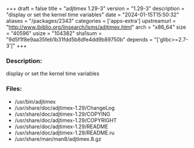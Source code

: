 +++
draft = false
title = "adjtimex 1.29-3"
version = "1.29-3"
description = "display or set the kernel time variables"
date = "2024-01-15T15:50:32"
aliases = "/packages/2343"
categories = ['apps-extra']
upstreamurl = "http://www.ibiblio.org/linsearch/lsms/adjtimex.html"
arch = "x86_64"
size = "40596"
usize = "104382"
sha1sum = "9d5f1f8e9aa35feb1b31fdd5b8dfe4dd9b89750b"
depends = "['glibc>=2.7-3']"
+++
### Description: 
display or set the kernel time variables

### Files: 
* /usr/bin/adjtimex
* /usr/share/doc/adjtimex-1.29/ChangeLog
* /usr/share/doc/adjtimex-1.29/COPYING
* /usr/share/doc/adjtimex-1.29/COPYRIGHT
* /usr/share/doc/adjtimex-1.29/README
* /usr/share/doc/adjtimex-1.29/README.ru
* /usr/share/man/man8/adjtimex.8.gz
